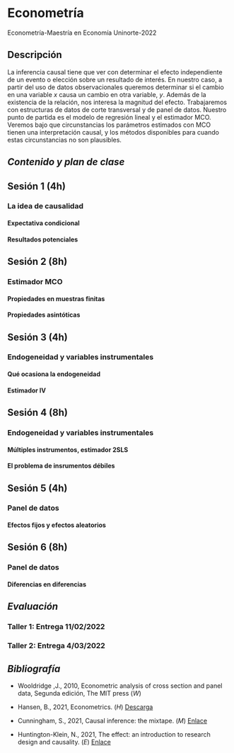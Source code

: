 # Econometría

Econometría-Maestría en Economía Uninorte-2022

## Descripción

La inferencia causal tiene que ver con determinar el efecto independiente de un evento o elección sobre un resultado de interés. En nuestro caso, a partir del uso de datos observacionales queremos determinar si el cambio en una variable $x$ causa un cambio en otra variable, $y$. Además de la existencia de la relación, nos interesa la magnitud del efecto. Trabajaremos con estructuras de datos de corte transversal y de panel de datos. Nuestro punto de partida es el modelo de regresión lineal y el estimador MCO. Veremos bajo que circunstancias los parámetros estimados con MCO tienen una interpretación causal, y los métodos disponibles para cuando estas circunstancias no son plausibles.

## *Contenido y plan de clase*

## Sesión 1 (4h)
### La idea de causalidad
#### Expectativa condicional
#### Resultados potenciales

## Sesión 2 (8h)
### Estimador MCO
#### Propiedades en muestras finitas
#### Propiedades asintóticas

## Sesión 3 (4h)
### Endogeneidad y variables instrumentales
#### Qué ocasiona la endogeneidad
#### Estimador IV

## Sesión 4 (8h)
### Endogeneidad y variables instrumentales
#### Múltiples instrumentos, estimador 2SLS
#### El problema de insrumentos débiles

## Sesión 5 (4h)
### Panel de datos
#### Efectos fijos y efectos aleatorios

## Sesión 6 (8h)
### Panel de datos
#### Diferencias en diferencias

## *Evaluación*

### Taller 1: Entrega 11/02/2022
### Taller 2: Entrega 4/03/2022


## *Bibliografía*

- Wooldridge ,J., 2010, Econometric analysis of cross section and panel data, Segunda edición, The MIT press (*W*)

- Hansen, B., 2021, Econometrics. (*H*) [Descarga](https://www.ssc.wisc.edu/~bhansen/econometrics/Econometrics.pdf)

- Cunningham, S., 2021, Causal inference: the mixtape. (*M*) [Enlace](https://mixtape.scunning.com/index.html)

- Huntington-Klein, N., 2021, The effect: an introduction to research design and causality. (*E*) [Enlace](https://theeffectbook.net/index.html)



